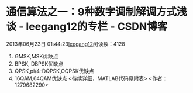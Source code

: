# 通信算法之一：9种数字调制解调方式浅谈 - leegang12的专栏 - CSDN博客
2013年06月23日 01:44:23[leegang12](https://me.csdn.net/leegang12)阅读数：4128
1. GMSK,MSK优缺点
2. BPSK, DBPSK优缺点
3. QPSK,pi/4-DQPSK,OQPSK优缺点
4. 16QAM,64QAM优缺点
<待续详细，MATLAB代码见附表>
<作者：1279682290>
